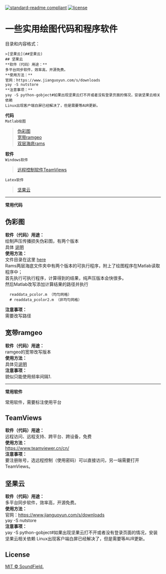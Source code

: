 [![standard-readme compliant](https://img.shields.io/badge/readme%20style-standard-brightgreen.svg?style=flat-square)](https://github.com/RichardLitt/standard-readme)
[![license](https://img.shields.io/npm/l/debug)](https://github.com/SoundField/utils/LICENSE)
# 一些实用绘图代码和程序软件

目录和内容格式：  
```
>[坚果云](##坚果云)  
## 坚果云
**软件（代码）用途：**  
多平台同步软件，效率高，开源免费。  
**使用方法：**    
官网：https://www.jianguoyun.com/s/downloads  
yay -S nutstore  
**注意事项：**  
yay -S python-gobject#如果出现坚果云打不开或者没有登录页面的情况，安装坚果云相关依赖
Linux出现客户端白屏已经解决了，但是需要等AUR更新。
```

**代码**  
```Matlab绘图```  
>[伪彩图](#伪彩图)    
>[宽带ramgeo](#宽带ramgeo)  
>[双层海底rams](#伪彩图)  


**软件**  
```Windows软件```  
>[远程控制软件TeamViews](#TeamViews)   

```Latex软件```  
>[坚果云](#坚果云)  
 
---
**常用代码**

## 伪彩图
**软件（代码）用途：**  
绘制声压传播损失伪彩图，有两个版本  
具体 [说明](./Codes/Matlab/Rams伪彩图/MATLAB读取程序/说明.txt)  
**使用方法：**    
文件目录在这里 [here](./Codes/Matlab/Rams伪彩图)   
Rams两层海底文件夹中有两个版本的可执行程序，附上了绘图程序在Matlab读取程序中；   
首先执行可执行程序，计算得到的结果，纯声压版本会快很多。  
然后Matlab改写添加计算结果的路径并执行
```(matlab)
  readdata_pcolor.m （均匀网格）
  # readdata_pcolor2.m （非均匀网格）
```  
**注意事项：**   
需要改写路径 

## 宽带ramgeo  
**软件（代码）用途：**   
ramgeo的宽带改写版本  
**使用方法：**  
具体见[说明](./Codes/Matlab/宽带Ramgeo/readme.txt)  
**注意事项：**  
貌似只能使用频率间隔1.  

---

**常用软件**  

常用软件，需要标注使用平台 

## TeamViews  
**软件（代码）用途：**   
远程访问、远程支持、跨平台、跨设备，免费  
**使用方法：**     
https://www.teamviewer.cn/cn/  
**注意事项：**   
要注册账号，选远程控制（使用密码）可以直接访问，另一端需要打开TeamViews。

## 坚果云
**软件（代码）用途：**  
多平台同步软件，效率高，开源免费。  
**使用方法：**    
官网：https://www.jianguoyun.com/s/downloads  
yay -S nutstore  
**注意事项：**  
yay -S python-gobject#如果出现坚果云打不开或者没有登录页面的情况，安装坚果云相关依赖
Linux出现客户端白屏已经解决了，但是需要等AUR更新。



## License

[MIT © SoundField.](../LICENSE)
